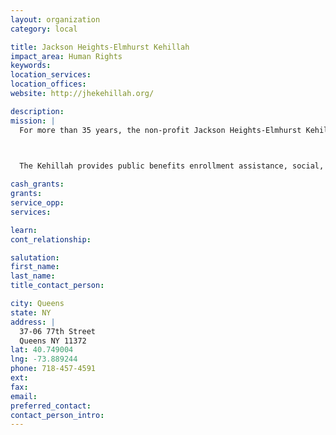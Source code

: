 ```yaml
---
layout: organization
category: local

title: Jackson Heights-Elmhurst Kehillah
impact_area: Human Rights
keywords: 
location_services: 
location_offices: 
website: http://jhekehillah.org/

description: 
mission: |
  For more than 35 years, the non-profit Jackson Heights-Elmhurst Kehillah has been providing services that fight poverty, offering programs to promote inter-group relations and sponsoring cultural events in western Queens.

  

  The Kehillah provides public benefits enrollment assistance, social, medical, recreational, occupational, educational and cultural services for all residents of Jackson Heights, Elmhurst and western Queens.

cash_grants: 
grants: 
service_opp: 
services: 

learn: 
cont_relationship: 

salutation: 
first_name: 
last_name: 
title_contact_person: 

city: Queens
state: NY
address: |
  37-06 77th Street    
  Queens NY 11372
lat: 40.749004
lng: -73.889244
phone: 718-457-4591
ext: 
fax: 
email: 
preferred_contact: 
contact_person_intro: 
---
```

